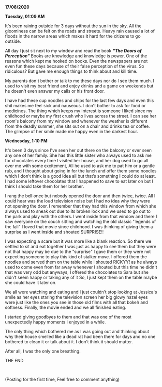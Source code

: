  

**17/08/2020**

**Tuesday, 01:09 AM** 

It's been raining outside for 3 days without the sun in the sky. All the gloominess can be felt on the roads and streets. Heavy rain caused a lot of floods in the narrow areas which makes it hard for the citizens to go outside.

All day I just sit next to my window and read the book ***"The Doors of Perception"*** Books are knowledge and knowledge is power, One of the reasons which kept me hooked on books. Even the newspapers are not even fun these days because of their false perception of the virus. So ridiculous? But gave me enough things to think about and kill time. 

My parents don't bother or talk to me these days nor do I see them much. I used to visit my best friend and enjoy drinks and a game on weekends but he doesn't even answer my calls or his front door. 

I have had these cup noodles and chips for the last few days and even this shit makes me feel sick and nauseous. I don't bother to ask for food or medicines. The thing which keeps my interest is someone I liked since my childhood or maybe my first crush who lives across the street. I can see her room's balcony from my window and whenever the weather is different from the deadly summer, she sits out on a chair and drinks tea or coffee. The glimpse of her smile made me happy even in the darkest hour.

**Wednesday, 1:10 PM**

It's been 3 days since I've seen her out there on the balcony or ever seen any one of her family. She has this little sister who always used to ask me for chocolates every time I visited her house, and her dog used to go all over me with some excitement, All he used to ask me to pat him or a gentle rub, and  I thought about going in for the lunch and offer them some noodles which I don't think is a good idea all but that’s something I could do at least. I had some leftover chocolates that I happened to save to eat later on but I think I should take them for her brother. 

I rang the bell once but nobody opened the door and then twice, twice. All I could hear was the loud television noise but I had no idea why they were not opening the door. I remember that they had this window from which she always used to sneak out due to its broken lock and we used to go out to the park and play with the others. I went inside from that window and there I saw everyone on the couch sitting and watching the old classic "legends of the fall" I loved that movie since childhood. I was thinking of giving them a surprise as I went inside and shouted SURPRISE!! 

I was expecting a scare but it was more like a blank reaction. So there we settled to sit and eat together I was just as happy to see them but they were not that happy may be due to the "surprise" I gave them or they were not expecting someone to play this kind of stalker move. I offered them the noodles and served them on the table while I shouted RICKYY! as he always used to come even from far away whenever I shouted but this time he didn't that was very odd but anyways, I offered the chocolates to Sara but she didn't seem happy or taking any of it So, I just kept them on the table maybe she could have it later on. 

We all were watching and eating and I just couldn't stop looking at Jessica's smile as her eyes staring the television screen her big glowy hazel eyes were just like the ones you see in those old films with all that bokeh and softness. Finally, the movie ended and we all finished eating.

I started giving goodbyes to them and that was one of the most unexpectedly happy moments I enjoyed in a while. 

The only thing which bothered me as I was going out and thinking about why their house smelled like a dead rat had been there for days and no one bothered to clean it or talk about it. I don't think it should matter.

After all, I was the only one breathing.

THE END.

&#x200B;

(Posting for the first time, Feel free to comment anything)